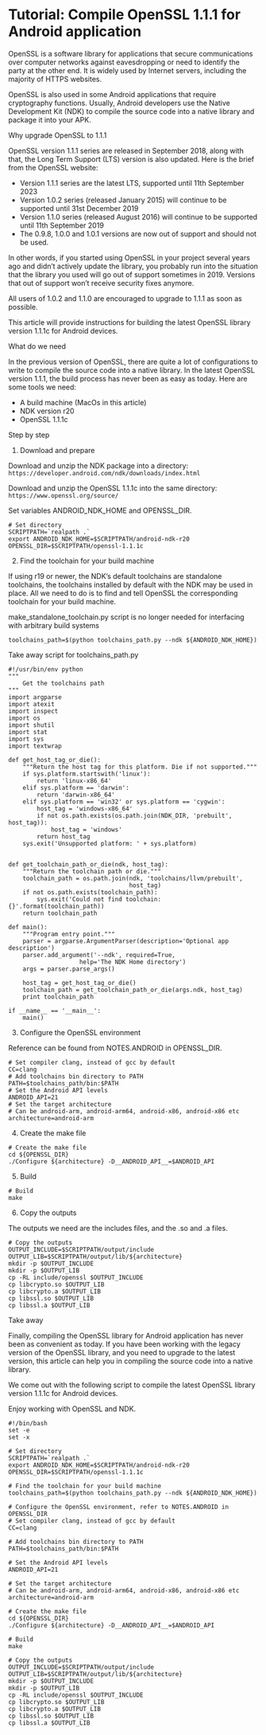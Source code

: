 # Tutorial: Compile OpenSSL 1.1.1 for Android application #

OpenSSL is a software library for applications that secure communications over computer networks against eavesdropping or need to identify the party at the other end. It is widely used by Internet servers, including the majority of HTTPS websites.

OpenSSL is also used in some Android applications that require cryptography functions. Usually, Android developers use the Native Development Kit (NDK) to compile the source code into a native library and package it into your APK.

Why upgrade OpenSSL to 1.1.1

OpenSSL version 1.1.1 series are released in September 2018, along with that, the Long Term Support (LTS) version is also updated. Here is the brief from the OpenSSL website:

- Version 1.1.1 series are the latest LTS, supported until 11th September 2023
- Version 1.0.2 series (released January 2015) will continue to be supported until 31st December 2019
- Version 1.1.0 series (released August 2016) will continue to be supported until 11th September 2019
- The 0.9.8, 1.0.0 and 1.0.1 versions are now out of support and should not be used.

In other words, if you started using OpenSSL in your project several years ago and didn’t actively update the library, you probably run into the situation that the library you used will go out of support sometimes in 2019. Versions that out of support won’t receive security fixes anymore.

All users of 1.0.2 and 1.1.0 are encouraged to upgrade to 1.1.1 as soon as possible.

This article will provide instructions for building the latest OpenSSL library version 1.1.1c for Android devices.

What do we need

In the previous version of OpenSSL, there are quite a lot of configurations to write to compile the source code into a native library. In the latest OpenSSL version 1.1.1, the build process has never been as easy as today. Here are some tools we need:

- A build machine (MacOs in this article)
- NDK version r20
- OpenSSL 1.1.1c

Step by step

1. Download and prepare

Download and unzip the NDK package into a directory: `https://developer.android.com/ndk/downloads/index.html`

Download and unzip the OpenSSL 1.1.1c into the same directory: `https://www.openssl.org/source/`

Set variables ANDROID_NDK_HOME and OPENSSL_DIR.

```
# Set directory
SCRIPTPATH=`realpath .`
export ANDROID_NDK_HOME=$SCRIPTPATH/android-ndk-r20
OPENSSL_DIR=$SCRIPTPATH/openssl-1.1.1c
```

2. Find the toolchain for your build machine

If using r19 or newer, the NDK’s default toolchains are standalone toolchains, the toolchains installed by default with the NDK may be used in place. All we need to do is to find and tell OpenSSL the corresponding toolchain for your build machine.

make_standalone_toolchain.py script is no longer needed for interfacing with arbitrary build systems

	toolchains_path=$(python toolchains_path.py --ndk ${ANDROID_NDK_HOME})

Take away script for toolchains_path.py

```
#!/usr/bin/env python
"""
    Get the toolchains path
"""
import argparse
import atexit
import inspect
import os
import shutil
import stat
import sys
import textwrap

def get_host_tag_or_die():
    """Return the host tag for this platform. Die if not supported."""
    if sys.platform.startswith('linux'):
        return 'linux-x86_64'
    elif sys.platform == 'darwin':
        return 'darwin-x86_64'
    elif sys.platform == 'win32' or sys.platform == 'cygwin':
        host_tag = 'windows-x86_64'
        if not os.path.exists(os.path.join(NDK_DIR, 'prebuilt', host_tag)):
            host_tag = 'windows'
        return host_tag
    sys.exit('Unsupported platform: ' + sys.platform)


def get_toolchain_path_or_die(ndk, host_tag):
    """Return the toolchain path or die."""
    toolchain_path = os.path.join(ndk, 'toolchains/llvm/prebuilt',
                                  host_tag)
    if not os.path.exists(toolchain_path):
        sys.exit('Could not find toolchain: {}'.format(toolchain_path))
    return toolchain_path

def main():
    """Program entry point."""
    parser = argparse.ArgumentParser(description='Optional app description')
    parser.add_argument('--ndk', required=True,
                    help='The NDK Home directory')
    args = parser.parse_args()

    host_tag = get_host_tag_or_die()
    toolchain_path = get_toolchain_path_or_die(args.ndk, host_tag)
    print toolchain_path

if __name__ == '__main__':
    main()
```

3. Configure the OpenSSL environment

Reference can be found from NOTES.ANDROID in OPENSSL_DIR.

```
# Set compiler clang, instead of gcc by default
CC=clang
# Add toolchains bin directory to PATH
PATH=$toolchains_path/bin:$PATH
# Set the Android API levels
ANDROID_API=21
# Set the target architecture
# Can be android-arm, android-arm64, android-x86, android-x86 etc
architecture=android-arm
```

4. Create the make file

```
# Create the make file
cd ${OPENSSL_DIR}
./Configure ${architecture} -D__ANDROID_API__=$ANDROID_API
```

5. Build

```
# Build
make
```

6. Copy the outputs

The outputs we need are the includes files, and the .so and .a files.

```
# Copy the outputs
OUTPUT_INCLUDE=$SCRIPTPATH/output/include
OUTPUT_LIB=$SCRIPTPATH/output/lib/${architecture}
mkdir -p $OUTPUT_INCLUDE
mkdir -p $OUTPUT_LIB
cp -RL include/openssl $OUTPUT_INCLUDE
cp libcrypto.so $OUTPUT_LIB
cp libcrypto.a $OUTPUT_LIB
cp libssl.so $OUTPUT_LIB
cp libssl.a $OUTPUT_LIB
```

Take away

Finally, compiling the OpenSSL library for Android application has never been as convenient as today. If you have been working with the legacy version of the OpenSSL library, and you need to upgrade to the latest version, this article can help you in compiling the source code into a native library.

We come out with the following script to compile the latest OpenSSL library version 1.1.1c for Android devices.

Enjoy working with OpenSSL and NDK.

```
#!/bin/bash
set -e
set -x

# Set directory
SCRIPTPATH=`realpath .`
export ANDROID_NDK_HOME=$SCRIPTPATH/android-ndk-r20
OPENSSL_DIR=$SCRIPTPATH/openssl-1.1.1c

# Find the toolchain for your build machine
toolchains_path=$(python toolchains_path.py --ndk ${ANDROID_NDK_HOME})

# Configure the OpenSSL environment, refer to NOTES.ANDROID in OPENSSL_DIR
# Set compiler clang, instead of gcc by default
CC=clang

# Add toolchains bin directory to PATH
PATH=$toolchains_path/bin:$PATH

# Set the Android API levels
ANDROID_API=21

# Set the target architecture
# Can be android-arm, android-arm64, android-x86, android-x86 etc
architecture=android-arm

# Create the make file
cd ${OPENSSL_DIR}
./Configure ${architecture} -D__ANDROID_API__=$ANDROID_API

# Build
make

# Copy the outputs
OUTPUT_INCLUDE=$SCRIPTPATH/output/include
OUTPUT_LIB=$SCRIPTPATH/output/lib/${architecture}
mkdir -p $OUTPUT_INCLUDE
mkdir -p $OUTPUT_LIB
cp -RL include/openssl $OUTPUT_INCLUDE
cp libcrypto.so $OUTPUT_LIB
cp libcrypto.a $OUTPUT_LIB
cp libssl.so $OUTPUT_LIB
cp libssl.a $OUTPUT_LIB
```
